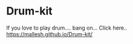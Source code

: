 # Drum-kit

If you love to play drum....
bang on... Click here..
https://mallesh.github.io/Drum-kit/
